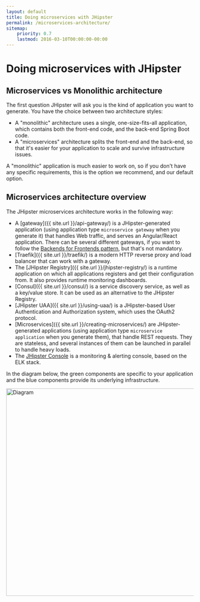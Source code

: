```yaml
---
layout: default
title: Doing microservices with JHipster
permalink: /microservices-architecture/
sitemap:
    priority: 0.7
    lastmod: 2016-03-10T00:00:00-00:00
---
```


# <i class="fa fa-sitemap"></i> Doing microservices with JHipster

## <a name="microservices_vs_monolithic"></a> Microservices vs Monolithic architecture

The first question JHipster will ask you is the kind of application you want to generate. You have the choice between two architecture styles:

- A "monolithic" architecture uses a single, one-size-fits-all application, which contains both the front-end code, and the back-end Spring Boot code.
- A "microservices" architecture splits the front-end and the back-end, so that it's easier for your application to scale and survive infrastructure issues.

A "monolithic" application is much easier to work on, so if you don't have any specific requirements, this is the option we recommend, and our default option.

## <a name="overview"></a> Microservices architecture overview

The JHipster microservices architecture works in the following way:

 * A [gateway]({{ site.url }}/api-gateway/) is a JHipster-generated application (using application type `microservice gateway` when you generate it) that handles Web traffic, and serves an Angular/React application. There can be several different gateways, if you want to follow the [Backends for Frontends pattern](https://www.thoughtworks.com/insights/blog/bff-soundcloud), but that's not mandatory.
 * [Traefik]({{ site.url }}/traefik/) is a modern HTTP reverse proxy and load balancer that can work with a gateway.
 * The [JHipster Registry]({{ site.url }}/jhipster-registry/) is a runtime application on which all applications registers and get their configuration from. It also provides runtime monitoring dashboards.
 * [Consul]({{ site.url }}/consul/) is a service discovery service, as well as a key/value store. It can be used as an alternative to the JHipster Registry.
 * [JHipster UAA]({{ site.url }}/using-uaa/) is a JHipster-based User Authentication and Authorization system, which uses the OAuth2 protocol.
 * [Microservices]({{ site.url }}/creating-microservices/) are JHipster-generated applications (using application type `microservice application` when you generate them), that handle REST requests. They are stateless, and several instances of them can be launched in parallel to handle heavy loads.
 * The [JHipster Console](https://github.com/jhipster/jhipster-console) is a monitoring & alerting console, based on the ELK stack.

In the diagram below, the green components are specific to your application and the blue components provide its underlying infrastructure.

<img src="{{ site.url }}/images/microservices_architecture_2.png" alt="Diagram" style="width: 930px; height: 558px"/>

